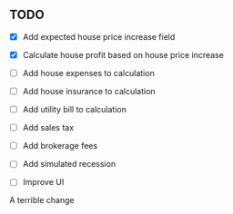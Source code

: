 ## TODO
 - [X] Add expected house price increase field
 - [X] Calculate house profit based on house price increase
 - [ ] Add house expenses to calculation
 - [ ] Add house insurance to calculation
 - [ ] Add utility bill to calculation
 - [ ] Add sales tax
 - [ ] Add brokerage fees
 - [ ] Add simulated recession
 - [ ] Improve UI


 A terrible change